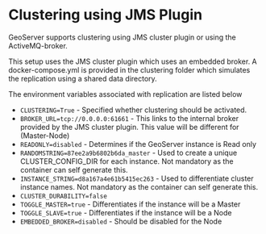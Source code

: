 # Clustering using JMS Plugin
GeoServer supports clustering using JMS cluster plugin or using the ActiveMQ-broker. 

This setup uses the JMS cluster plugin which uses an embedded broker. A docker-compose.yml
is provided in the clustering folder which simulates the replication using 
a shared data directory.

The environment variables associated with replication are listed below
* `CLUSTERING=True` - Specified whether clustering should be activated.
* `BROKER_URL=tcp://0.0.0.0:61661` - This links to the internal broker provided by the JMS cluster plugin.
This value will be different for (Master-Node)
* `READONLY=disabled` - Determines if the GeoServer instance is Read only
* `RANDOMSTRING=87ee2a9b6802b6da_master` - Used to create a unique CLUSTER_CONFIG_DIR for each instance. Not mandatory as the container can self generate this.
* `INSTANCE_STRING=d8a167a4e61b5415ec263` - Used to differentiate cluster instance names. Not mandatory as the container can self generate this.
* `CLUSTER_DURABILITY=false`
* `TOGGLE_MASTER=true` - Differentiates if the instance will be a Master
* `TOGGLE_SLAVE=true` - Differentiates if the instance will be a Node
* `EMBEDDED_BROKER=disabled` - Should be disabled for the Node